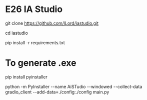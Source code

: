 # E26 IA Studio

git clone https://github.com/lLord/iastudio.git

cd iastudio

pip install -r requirements.txt


# To generate .exe

pip install pyinstaller

python -m PyInstaller --name AiSTudio --windowed --collect-data gradio_client --add-data=./config:./config main.py
